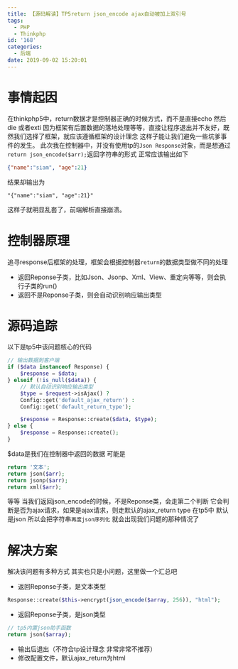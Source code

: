 ```yaml
---
title: 【源码解读】TP5return json_encode ajax自动被加上双引号
tags:
  - PHP
  - Thinkphp
id: '168'
categories:
  - 后端
date: 2019-09-02 15:20:01
---
```


# 事情起因

在thinkphp5中，return数据才是控制器正确的时候方式，而不是直接echo 然后die 或者exti 因为框架有后置数据的落地处理等等，直接让程序退出并不友好，既然我们选择了框架，就应该遵循框架的设计理念 这样子能让我们避免一些坑爹事件的发生。 此次我在控制器中，并没有使用tp的`Json Response`对象，而是想通过`return json_encode($arr);`返回字符串的形式 正常应该输出如下

```json
{"name":"siam", "age":21}
```

结果却输出为

```
"{"name":"siam", "age":21}"
```

这样子就明显乱套了，前端解析直接崩溃。

# 控制器原理

追寻response后框架的处理，框架会根据控制器`return`的数据类型做不同的处理

*   返回Reponse子类，比如Json、Jsonp、Xml、View、重定向等等，则会执行子类的run()
*   返回不是Reponse子类，则会自动识别响应输出类型

# 源码追踪

以下是tp5中该问题核心的代码

```php
// 输出数据到客户端
if ($data instanceof Response) {
    $response = $data;
} elseif (!is_null($data)) {
    // 默认自动识别响应输出类型
    $type = $request->isAjax() ?
    Config::get('default_ajax_return') :
    Config::get('default_return_type');

    $response = Response::create($data, $type);
} else {
    $response = Response::create();
}
```

$data是我们在控制器中返回的数据 可能是

```php
return '文本';
return json($arr);
return jsonp($arr);
return xml($arr);
```

等等 当我们返回json\_encode的时候，不是Reponse类，会走第二个判断 它会判断是否为ajax请求，如果是ajax请求，则走默认的ajax\_return type 在tp5中 默认是json 所以会把字符串`再度json序列化` 就会出现我们问题的那种情况了

# 解决方案

解决该问题有多种方式 其实也只是小问题，这里做一个汇总吧

*   返回Reponse子类，是文本类型

```php
Response::create($this->encrypt(json_encode($array, 256)), "html");
```

*   返回Reponse子类，是json类型

```php
// tp5内置json助手函数
return json($array);
```

*   输出后退出（不符合tp设计理念 非常非常不推荐）
*   修改配置文件，默认ajax\_return为html